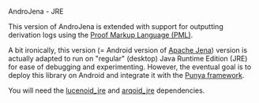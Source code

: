 AndroJena - JRE

This version of AndroJena is extended with support for outputting derivation logs using the [Proof Markup Language (PML)](https://github.com/timrdf/pml).

A bit ironically, this version (= Android version of [Apache Jena](https://jena.apache.org/)) version is actually adapted to run on "regular" (desktop) Java Runtime Edition (JRE) for ease of debugging and experimenting. 
However, the eventual goal is to deploy this library on Android and integrate it with the [Punya framework](https://github.com/mit-dig/punya).

You will need the [lucenoid_jre](https://github.com/william-vw/lucenoid_jre) and [arqoid_jre](https://github.com/william-vw/arqoid_jre) dependencies.
